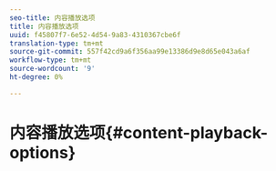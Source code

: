 ```yaml
---
seo-title: 内容播放选项
title: 内容播放选项
uuid: f45807f7-6e52-4d54-9a83-4310367cbe6f
translation-type: tm+mt
source-git-commit: 557f42cd9a6f356aa99e13386d9e8d65e043a6af
workflow-type: tm+mt
source-wordcount: '9'
ht-degree: 0%

---
```



# 内容播放选项{#content-playback-options}

